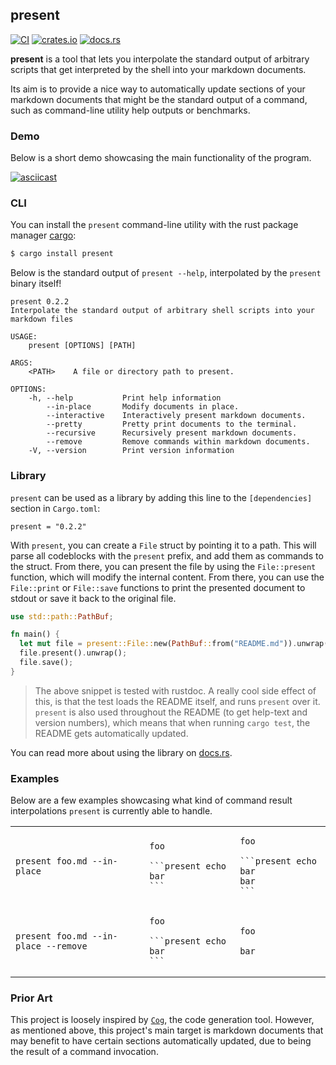 ## present

[![CI](https://github.com/terror/present/actions/workflows/ci.yaml/badge.svg)](https://github.com/terror/present/actions/workflows/ci.yaml)
[![crates.io](https://shields.io/crates/v/present.svg)](https://crates.io/crates/present)
[![docs.rs](https://img.shields.io/docsrs/present)](https://docs.rs/present)

**present** is a tool that lets you interpolate the standard output of arbitrary
scripts that get interpreted by the shell into your markdown documents.

Its aim is to provide a nice way to automatically update sections of your
markdown documents that might be the standard output of a command, such as
command-line utility help outputs or benchmarks.

### Demo

Below is a short demo showcasing the main functionality of the program.

[![asciicast](https://asciinema.org/a/6AO2ME0abbvn93dr4Dh4lenM0.svg)](https://asciinema.org/a/6AO2ME0abbvn93dr4Dh4lenM0)

### CLI

You can install the `present` command-line utility with the rust package manager
[cargo](https://github.com/rust-lang/cargo):

```bash
$ cargo install present
```

Below is the standard output of `present --help`, interpolated by the `present`
binary itself!

```present cargo run -- --help
present 0.2.2
Interpolate the standard output of arbitrary shell scripts into your markdown files

USAGE:
    present [OPTIONS] [PATH]

ARGS:
    <PATH>    A file or directory path to present.

OPTIONS:
    -h, --help           Print help information
        --in-place       Modify documents in place.
        --interactive    Interactively present markdown documents.
        --pretty         Pretty print documents to the terminal.
        --recursive      Recursively present markdown documents.
        --remove         Remove commands within markdown documents.
    -V, --version        Print version information
```

### Library

`present` can be used as a library by adding this line to the `[dependencies]`
section in `Cargo.toml`:

```present ./bin/get_version
present = "0.2.2"
```

With `present`, you can create a `File` struct by pointing it to a path. This
will parse all codeblocks with the `present` prefix, and add them as commands to
the struct. From there, you can present the file by using the `File::present`
function, which will modify the internal content. From there, you can use the
`File::print` or `File::save` functions to print the presented document to
stdout or save it back to the original file.

```rust
use std::path::PathBuf;

fn main() {
  let mut file = present::File::new(PathBuf::from("README.md")).unwrap();
  file.present().unwrap();
  file.save();
}
```

> The above snippet is tested with rustdoc. A really cool side effect of this,
is that the test loads the README itself, and runs `present` over it. `present`
is also used throughout the README (to get help-text and version numbers), which
means that when running `cargo test`, the README gets automatically updated.

You can read more about using the library on [docs.rs](https://docs.rs/present).

### Examples

Below are a few examples showcasing what kind of command result interpolations
`present` is currently able to handle.

<table>
<tr>
<td>
  <code>present foo.md --in-place</code>
</td>
<td>

  ````ignore
  foo

  ```present echo bar
  ```
  ````
</td>
<td>

  ````ignore
  foo

  ```present echo bar
  bar
  ```
  ````
</td>
</tr>
<td>
  <code>present foo.md --in-place --remove</code>
</td>
<td>

  ````ignore
  foo

  ```present echo bar
  ```
  ````
</td>
<td>

  ````ignore
  foo

  bar
  ````
</td>
</tr>
</table>

### Prior Art

This project is loosely inspired by [`Cog`](https://github.com/nedbat/cog), the
code generation tool. However, as mentioned above, this project's main target is
markdown documents that may benefit to have certain sections automatically
updated, due to being the result of a command invocation.
